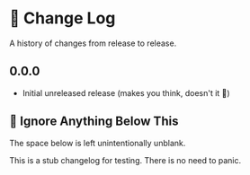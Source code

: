 # 📜 Change Log

A history of changes from release to release.


## 0.0.0

- Initial unreleased release (makes you think, doesn't it 🤔)


## 🤫 Ignore Anything Below This

The space below is left unintentionally unblank.

This is a stub changelog for testing. There is no need to panic.
